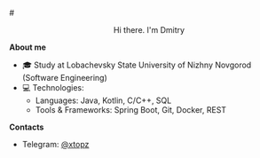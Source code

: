 #<center>Hi there. I'm Dmitry</center> 

**About me**
- 🎓 Study at Lobachevsky State University of Nizhny Novgorod (Software Engineering)
- 💻 Technologies: 
  - Languages: Java, Kotlin, C/C++, SQL
  - Tools & Frameworks: Spring Boot, Git, Docker, REST

**Contacts**
- Telegram: [@xtopz](http://t.me/xtopz)
